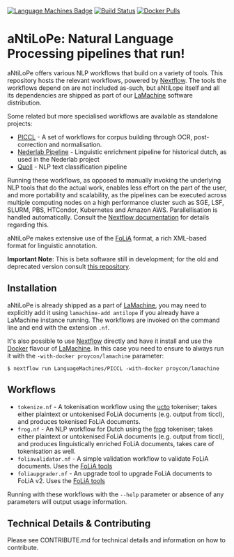 [![Language Machines Badge](http://applejack.science.ru.nl/lamabadge.php/aNtiLoPe)](http://applejack.science.ru.nl/languagemachines/)
[![Build Status](https://travis-ci.org/LanguageMachines/aNtiLoPe.svg?branch=master)](https://travis-ci.com/proycon/aNtiLoPe)
[![Docker Pulls](https://img.shields.io/docker/pulls/proycon/lamachine.svg)](https://hub.docker.com/r/proycon/lamachine/)

# aNtiLoPe: Natural Language Processing pipelines that run!

aNtiLoPe offers various NLP workflows that build on a variety of tools.
This repository hosts the relevant workflows, powered by
[Nextflow](https://www.nextflow.io). The tools the workflows depend on are not included as-such, but aNtiLope itself and
all its dependencies are shipped as part of our [LaMachine](https://proycon.github.io/LaMachine) software distribution.

Some related but more specialised workflows are available as standalone projects:
 * [PICCL](https://github.com/LanguageMachines/PICCL) - A set of workflows for corpus building through OCR, post-correction and normalisation.
 * [Nederlab Pipeline](https://github.com/proycon/nederlab-pipeline) - Linguistic enrichment pipeline for historical dutch, as used in the Nederlab project
 * [Quoll](https://github.com/LanguageMachines/quoll/) - NLP text classification pipeline

Running these workflows, as opposed to manually invoking the underlying NLP tools that do the actual work, enables less
effort on the part of the user, and more portability and scalability, as the pipelines can be executed across multiple
computing nodes on a high performance cluster such as SGE, LSF, SLURM, PBS, HTCondor, Kubernetes and Amazon AWS.
Parallellisation is handled automatically. Consult the [Nextflow
documentation](https://www.nextflow.io/docs/latest/index.html) for details regarding this.

aNtiLoPe makes extensive use of the [FoLiA](https://proycon.github.io/folia) format, a rich XML-based format for linguistic
annotation.

**Important Note**: This is beta software still in development; for the old and deprecated version consult [this repository](https://github.com/martinreynaert/TICCL).

## Installation

aNtiLoPe is already shipped as a part of [LaMachine](https://proycon.github.io/LaMachine), you may need to explicitly add it using ``lamachine-add antilope`` if you already have a LaMachine instance running.
The workflows are invoked on the command line and end with the extension ``.nf``.

It's also possible to use [Nextflow](https://www.nextflow.io) directly and have it install and use the [Docker](https://docker.io) flavour of [LaMachine](https://proycon.github.io/LaMachine).
In this case you need to ensure to always run it with the ``-with-docker proycon/lamachine`` parameter:

    $ nextflow run LanguageMachines/PICCL -with-docker proycon/lamachine

## Workflows

 * ``tokenize.nf`` - A tokenisation workflow using the [ucto](https://LanguageMachines.github.io/ucto) tokeniser; takes either plaintext or untokenised FoLiA documents (e.g. output from ticcl), and produces tokenised FoLiA documents.
 * ``frog.nf`` - An NLP workflow for Dutch using the [frog](https://LanguageMachines.github.io/frog) tokeniser; takes either plaintext or untokenised FoLiA documents (e.g. output from ticcl), and produces linguistically enriched FoLiA documents, takes care of tokenisation as well.
 * ``foliavalidator.nf`` - A simple validation workflow to validate FoLiA documents. Uses the [FoLiA tools](https://github.com/proycon/foliatools)
 * ``foliaupgrader.nf`` - An upgrade tool to upgrade FoLiA documents to FoLiA v2. Uses the [FoLiA tools](https://github.com/proycon/foliatools)

Running with these workflows with the ``--help`` parameter or absence of any parameters will output usage
information.

## Technical Details & Contributing

Please see CONTRIBUTE.md for technical details and information on how to contribute.



















